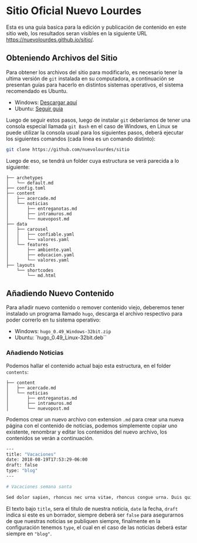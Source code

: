 # Sitio Oficial Nuevo Lourdes

Esta es una guia basica para la edición y publicación de contenido en este sitio web, los resultados seran visibles en la siguiente URL https://nuevolourdes.github.io/sitio/.

## Obteniendo Archivos del Sitio

Para obtener los archivos del sitio para modificarlo, es necesario tener la ultima versión de `git` instalada en su computadora, a continuación se presentan guías para hacerlo en distintos sistemas operativos, el sistema recomendado es Ubuntu.

* Windows: [Descargar aquí](https://git-scm.com/download/win)
* Ubuntu: [Seguir guia](https://git-scm.com/book/es/v1/Empezando-Instalando-Git#Instalando-en-Linux)

Luego de seguir estos pasos, luego de instalar `git` deberíamos de tener una consola especial llamada `git Bash` en el caso de Windows, en Linux se puede utilizar la consola usual para los siguientes pasos, deberá ejecutar los siguientes comandos (cada linea es un comando distinto):


``` bash
git clone https://github.com/nuevolourdes/sitio
```

Luego de eso, se tendrá un folder cuya estructura se verá parecida a lo siguiente:

``` 
├── archetypes
│   └── default.md
├── config.toml
├── content
│   ├── acercade.md
│   └── noticias
│       ├── entreganotas.md
│       ├── intramuros.md
│       └── nuevopost.md
├── data
│   ├── carousel
│   │   ├── confiable.yaml
│   │   └── valores.yaml
│   └── features
│       ├── ambiente.yaml
│       ├── educacion.yaml
│       └── valores.yaml
├── layouts
    └── shortcodes
        └── md.html
```

## Añadiendo Nuevo Contenido

Para añadir nuevo contenido o remover contenido viejo, deberemos tener instalado un programa llamado `hugo`, descarga el archivo respectivo para poder correrlo en tu sistema operativo:

* Windows: `hugo_0.49_Windows-32bit.zip`
* Ubuntu: `hugo_0.49_Linux-32bit.deb``

### Añadiendo Noticias

Podemos hallar el contenido actual bajo esta estructura, en el folder `contents`:

```
├── content
│   ├── acercade.md
│   └── noticias
│       ├── entreganotas.md
│       ├── intramuros.md
│       └── nuevopost.md
```

Podemos crear un nuevo archivo con extension `.md` para crear una nueva página con el contenido de noticias, podemos simplemente copiar uno existente, renombrar y editar los contenidos del nuevo archivo, los contenidos se verán a continuación.

``` bash
---
title: "Vacaciones"
date: 2018-08-19T17:53:29-06:00
draft: false
type: "blog"
---

# Vacaciones semana santa

Sed dolor sapien, rhoncus nec urna vitae, rhoncus congue urna. Duis quis vehicula massa. Ut scelerisque consectetur justo. Nam in libero at dui lacinia scelerisque molestie id eros. Curabitur est felis, viverra in mauris eu, tristique efficitur neque. Vestibulum lorem ex, consectetur consequat justo ac, scelerisque dignissim sapien. In eu lobortis tellus. Nam vehicula tortor at blandit ullamcorper. Suspendisse blandit nisi eu finibus blandit.
```

El texto bajo `title`, sera el titulo de nuestra noticia, `date` la fecha, `draft` indica si este es un borrador, siempre deberá ser `false` para asegurarnos de que nuestras noticias se publiquen siempre, finalmente en la configuración tenemos `type`, el cual en el caso de las noticias deberá estar siempre en `"blog"`.
